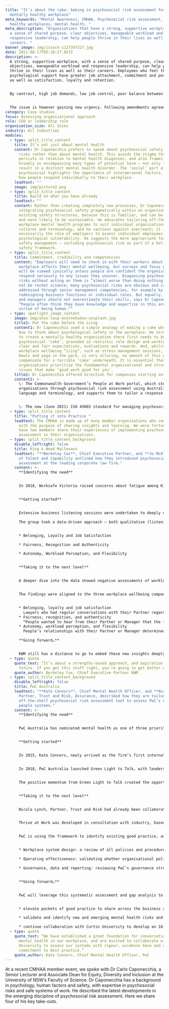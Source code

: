```yaml
---
title: "It’s about the cake: baking in psychosocial risk assessment for a
  mentally healthy workplace"
meta_keywords: "Mental Awareness, CMHAA, Psychosocial risk assessment, mentally
  healthy workplaces, mental health, "
meta_description: "Organisations that have a strong, supportive workplace, with
  a sense of shared purpose, clear objectives, manageable workload and
  responsive leadership, can help people thrive in their lives as well as their
  careers. "
banner_image: img/istock-1127397327.jpg
date: 2021-08-17T05:10:27.857Z
description: >-
  A strong, supportive workplace, with a sense of shared purpose, clear
  objectives, manageable workload and responsive leadership, can help people
  thrive in their lives as well as their careers. Employees who feel they have
  psychological support have greater job attachment, commitment and performance,
  as well as satisfaction, loyalty and retention.


  By contrast, high job demands, low job control, poor balance between effort and reward, injustices, role stress, bullying and low social support in the workplace are associated with an increased risk of developing mental health problems that are every bit as damaging as physical injuries. But unlike well-established systems to document physical injury risks, assessing the impact of the workplace on mental health is uncharted territory for many organisations. 


  The issue is however gaining new urgency. Following amendments agreed in May to the national model Work Health and Safety Regulations, employers will soon be obliged to systematically assess and mitigate psychosocial risks in the same way as physical risks, and subject to the same penalties for breaches.
category: Case studies
focus: Assessing organisational approach
role: CEO or leadership role
organisation_size: All Sizes
industry: All Industries
modules:
  - type: split_title_content
    title: It’s not just about mental health
    content: Dr Caponecchia prefers to speak about psychosocial safety, hazards and
      risks rather than about mental health. This avoids the stigma that
      persists in relation to mental health diagnoses, and also frames the issue
      broadly as encompassing many types of potential harm – not only those that
      result in a distinct mental health disorder. The ‘social’ part of
      psychosocial highlights the importance of interpersonal factors, not just
      how people respond individually to their workplace.
    leadtext: ""
    image: img/picture2.png
  - type: split_title_content
    title: Build on what you have already
    leadtext: ""
    content: Rather than creating completely new processes, Dr Caponecchia favours
      integrating psychosocial safety pragmatically within an organisation’s
      existing safety structures, because this is familiar, and can be flexible
      and more likely to be sustainable. He advocates tailoring off-the-shelf
      workplace mental health programs to suit individual organisations’ needs,
      cultures and terminology, and he cautions against overreach; it is not
      necessarily the role of employers to assess individual employees for
      psychological vulnerability. He suggests the more appropriate focus is on
      safety management – including psychosocial risk as part of a holistic
      safety framework.
  - type: split_title_content
    title: Commitment, credibility and competencies
    content: "Employers will need to check in with their workers about how the
      workplace affects their mental wellbeing, but surveys and focus groups
      will be viewed cynically unless people are confident the organisation will
      respond seriously to any issues they uncover. Diagnosing psychosocial
      risks without acting on them is “almost worse than doing nothing.” It may
      not be rocket science; many psychosocial risks are obvious and can be
      addressed through senior management competencies, for example by
      redesigning business functions or individual roles. But equally, leaders
      and managers should not overestimate their skills, says Dr Caponecchia:
      “People often think they have knowledge and expertise in this area by
      virtue of being human.”"
  - type: spotlight_image_content
    image: img/alex-loup-on2vsehudxw-unsplash.jpg
    title1: Put the cake before the icing
    content1: Dr Caponecchia used a simple analogy of making a cake when describing
      how to think about psychological safety in the workplace. He stressed that
      to create a mentally healthy organisation there first needs to be a solid
      psychosocial ‘cake’, grounded in realistic role design and workload, with
      clear and fair expectations, evaluations and rewards. And, whilst
      workplace wellbeing “icing”, such as stress management sessions, fruit
      bowls and yoga in the park, is very alluring, no amount of this will
      compensate for a terrible ‘cake’ underneath. It is essential that
      organisations prioritise the fundamental organisational and structural
      issues that make ‘good work good for you’.
    title2: Dr Caponecchia offered direction for companies starting out…
    content2: >-
      \- The Commonwealth Government’s People at Work portal, which steps
      organisations through psychosocial risk assessment using Australian
      language and terminology, and supports them to tailor a response.


      \- The new (June 2021) ISO 45003 standard for managing psychosocial risks in the workplace, which highlights the opportunity not just to avoid harm but also to increase job satisfaction, employee commitment and productivity: “Everything you do to manage risk is working at more than one level. You’re not only controlling the risks but communicating something about your values, telling people what you’re actually about.”
  - type: split_title_content
    title: "Putting it into Practice "
    leadtext: The CMHAA is made up of many member organisations who come together
      with the purpose of sharing insights and learning. We were fortunate to
      have two members share their experiences of implementing psychosocial risk
      assessment in their organisations.
  - type: split_title_content_background
    disable_leftright: false
    title: King & Wood Mallesons
    leadtext: "**Berkeley Cox**, Chief Executive Partner, and **Jo McAlpine**, Head
      of Talent and Capability outlined how they introduced psychosocial risk
      assessment at the leading corporate law firm."
    content: >-
      **Identifying the need**


      In 2018, Worksafe Victoria raised concerns about fatigue among King & Wood Mallesons (KWM) employees assisting clients in response to the Royal Commission into Misconduct in the Banking, Superannuation and Financial Services Industry. This situation was difficult for KWM given the importance it placed on the health, safety and wellbeing of its people, but ultimately it provided a catalyst for renewing and enhancing its focus on this critical issue.


      **Getting started**


      Extensive business listening sessions were undertaken to deeply understand the day-to-day experiences of KWM’s people, alongside reviews of systemic, cultural and structural issues impacting wellbeing. A core team, led by the Chief Executive Partner, then decided to engage Positive Group, world-leading experts in psychology and neuroscience, and work directly with its Co-Founder and Director, Dr Brian Marien, to audit KWM’s psychological wellbeing.

      The group took a data-driven approach – both qualitative (listening to people, clients and experts) and quantitative (statistical methods to measure psychological health and wellbeing) to identify patterns and risk factors which were then used to inform strategy. They analysed 75,000+ unique data points which identified three critical components to psychological wellbeing at KWM:


      * Belonging, Loyalty and Job Satisfaction

      * Fairness, Recognition and Authenticity 

      * Autonomy, Workload Perception, and Flexibility


      **Taking it to the next level** 


      A deeper dive into the data showed negative assessments of workloads were not directly correlated to billable hours; the perception of workload as being reasonable or unreasonable was most closely linked to team dynamics and the support of KWM Partners. “The relationship with your Partner has the potential to be highly protective,” said Jo McAlpine. “Leaders can be role models, leading through flexing and trusting their team members, and demonstrating that trust.” The objective was not for everyone to be at the top of every wellbeing domain all the time, but to create an environment where people felt supported through work and personal challenges.


      The findings were aligned to the three workplace wellbeing components:


      * Belonging, loyalty and job satisfaction
        Lawyers who had regular conversations with their Partner regarding their career progression were more likely to report that their Partner cared about their wellbeing. Those who felt they could have an attractive career at KWM, or access to other ways to grow their skills and experience with the firm, demonstrated a higher sense of belonging, loyalty and job satisfaction.
      * Fairness, recognition, and authenticity
        “People wanted to hear from their Partner or Manager that the fairness agenda is important to them,” Ms McAlpine said. “It’s not just the awards and $100 vouchers. It’s about the application of policies, getting time back and rest and recovery, whether these were being applied consistently.”
      * Autonomy, workload perception, and flexibility
        People’s relationships with their Partner or Manager determined whether they felt empowered in their work and ability to manage the workload. Closer individual relationships promoted mutual trust, improving people’s sense of autonomy, coping and the perception that they can work flexibly.

      **Going forward…**


      KWM still has a distance to go to embed these new insights deeply into company policies, practices, and culture, said Chief Executive Partner Berkeley Cox, but the work to date has created a positive foundation. Listening to employees was not only about being open to constructive feedback, he said, but inviting them to recount positive experiences too. “It’s about a strengths-based approach, and aspiration for the future. If you get this stuff right, you’re going to get better outcomes.”
  - type: quote
    quote_text: “It’s about a strengths-based approach, and aspiration for the
      future. If you get this stuff right, you’re going to get better outcomes.”
    quote_author: Berkeley Cox, Chief Executive Partner KWM
  - type: split_title_content_background
    disable_leftright: false
    title: PwC Australia
    leadtext: "**Kate Connors**, Chief Mental Health Officer, and **Nicola Lynch**,
      Partner, Trust and Risk, Assurance, described how they are tailoring an
      off-the-shelf psychosocial risk assessment tool to assess PwC’s existing
      people systems."
    content: >-
      **Identifying the need**


      PwC Australia has nominated mental health as one of three priority social impact areas.  Acknowledging the importance of “walking the talk”, PwC has committed to mental health and wellbeing as a central area of focus with its own 8000 employees across Australia. 


      **Getting started**


      In 2015, Kate Connors, newly arrived as the firm’s first internal psychologist and Head of Wellbeing, identified the Green Light to Talk initiative, developed by PwC in the UK. The UK firm had launched Green Light to Talk as a way to reduce stigma, promote open workplace conversations and increase awareness of mental health support available within the organisation.


      In 2018, PwC Australia launched Green Light to Talk, with leaders sharing personal stories about their own experiences with mental ill health, and advocating the importance of accessing professional support when required. This was followed by a commitment to establishing an organisation-wide community of trained mental health first aiders, known as Green Light to Talk Advocates. An internal review of the program has demonstrated a positive impact in the reduction of stigma and an increase in professional help-seeking, as measured by increased use of PwC’s Employee Assistance Program (EAP).


      The positive momentum from Green Light to Talk created the opportunity for PwC to apply additional rigour, and a systematic approach to the management of psychological risks within the organisation, as a natural next step.    


      **Taking it to the next level** 


      Nicola Lynch, Partner, Trust and Risk had already been collaborating with Curtin University’s Future of Work Institute on a range of workplace mental health projects, including the practical application of the evidence-based Thrive at Work framework. 


      Thrive at Work was developed in consultation with industry, based on an extensive evaluation of the academic literature. It provides organisations with a clear and comprehensive set of strategies to effectively manage mental health within workplaces. There are three pillars to the framework - mitigate illness, prevent harm, and promote thriving.    


      PwC is using the framework to identify existing good practice, as well as gaps and opportunities for improvement, relating to:


      * Workplace system design: a review of all policies and procedures that mitigate illness, prevent harm and promote thriving.

      * Operating effectiveness: validating whether organisational policies and procedures are being applied and having the impact PwC intended on mental health.

      * Governance, data and reporting: reviewing PwC’s governance structures, data and reporting systems to assess against best practice and drive continuous improvement.


      **Going forward…**


      PwC will leverage this systematic assessment and gap analysis to:


      * elevate pockets of good practice to share across the business and create a more consistent application of what is working well.

      * validate and identify new and emerging mental health risks and controls for inclusion in the PwC risk register

      * continue collaboration with Curtin University to develop an 18-month roadmap, to embed the Thrive at Work framework, inform best practice and embed evidence-based workplace mental health strategies throughout the organisation.
  - type: quote
    quote_text: “We have established a great foundation for conversations about
      mental health in our workplace, and are excited to collaborate with Curtin
      University to assess our systems with rigour, evidence base and a
      commitment to best practice.”
    quote_author: Kate Connors, Chief Mental Health Officer, PwC
---
```

At a recent CMHAA member event, we spoke with Dr Carlo Caponecchia, a Senior Lecturer and Associate Dean for Equity, Diversity and Inclusion at the University of NSW’s Faculty of Science. Dr Caponecchia has a background in psychology, human factors and safety, with expertise in psychosocial risks and safe systems of work. He described the latest developments in the emerging discipline of psychosocial risk assessment.  Here we share four of his key take-outs.
